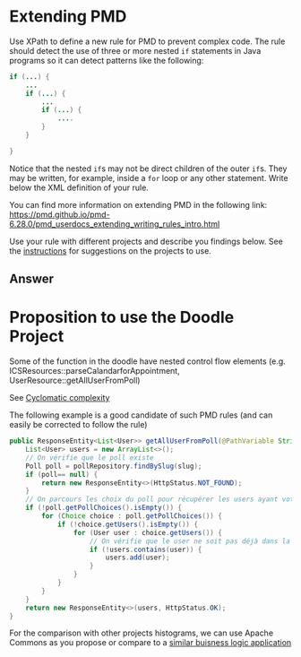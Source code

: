 # Extending PMD

Use XPath to define a new rule for PMD to prevent complex code. The rule should detect the use of three or more nested `if` statements in Java programs so it can detect patterns like the following:

```Java
if (...) {
    ...
    if (...) {
        ...
        if (...) {
            ....
        }
    }

}
```
Notice that the nested `if`s may not be direct children of the outer `if`s. They may be written, for example, inside a `for` loop or any other statement.
Write below the XML definition of your rule.

You can find more information on extending PMD in the following link: https://pmd.github.io/pmd-6.28.0/pmd_userdocs_extending_writing_rules_intro.html

Use your rule with different projects and describe you findings below. See the [instructions](../subject.md) for suggestions on the projects to use.

## Answer



# Proposition to use the Doodle Project
Some of the function in the doodle have nested control flow elements (e.g. ICSResources::parseCalandarforAppointment, UserResource::getAllUserFromPoll) 

See [Cyclomatic complexity](jp-cc.md)

The following example is a good candidate of such PMD rules (and can easily be corrected to follow the rule)

```java
public ResponseEntity<List<User>> getAllUserFromPoll(@PathVariable String slug) {
    List<User> users = new ArrayList<>();
    // On vérifie que le poll existe
    Poll poll = pollRepository.findBySlug(slug);
    if (poll== null) {
        return new ResponseEntity<>(HttpStatus.NOT_FOUND);
    }
    // On parcours les choix du poll pour récupérer les users ayant voté
    if (!poll.getPollChoices().isEmpty()) {
        for (Choice choice : poll.getPollChoices()) {
            if (!choice.getUsers().isEmpty()) {
                for (User user : choice.getUsers()) {
                    // On vérifie que le user ne soit pas déjà dans la liste
                    if (!users.contains(user)) {
                        users.add(user);
                    }
                }
            }
        }
    }
    return new ResponseEntity<>(users, HttpStatus.OK);
}
```

For the comparison with other projects histograms, we can use Apache Commons as you propose or compare to a [similar buisness logic application](https://github.com/callicoder/spring-security-react-ant-design-polls-app)